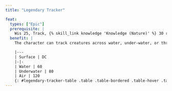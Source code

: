 ```yaml
---
title: "Legendary Tracker"

feat:
  types: ["Epic"]
  prerequisite: |
    Wis 25, Track, {% skill_link knowledge 'Knowledge (Nature)' %} 30 ranks, {% skill_link survival %} 30 ranks.
  benefit: |
    The character can track creatures across water, under-water, or through the air. This adds the surfaces of water, underwater, and air to the list of surfaces found under the Track feat:

    |---
    | Surface | DC
    |-|-
    | Water | 60
    | Underwater | 80
    | Air | 120
    {: #legendary-tracker-table .table .table-bordered .table-hover .table-striped data-caption="Table: Legendary Tracker DCs" }
---
```

